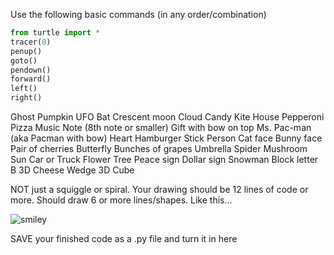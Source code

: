 Use the following basic commands (in any order/combination)
```python
from turtle import *
tracer(0)
penup()
goto()
pendown()
forward()
left()
right()
```
Ghost
Pumpkin
UFO
Bat
Crescent moon
Cloud
Candy
Kite
House
Pepperoni Pizza
Music Note (8th note or smaller)
Gift with bow on top
Ms. Pac-man (aka Pacman with bow)
Heart
Hamburger
Stick Person
Cat face
Bunny face
Pair of cherries
Butterfly
Bunches of grapes
Umbrella
Spider
Mushroom
Sun
Car or Truck
Flower
Tree
Peace sign
Dollar sign
Snowman
Block letter B
3D Cheese Wedge
3D Cube

NOT just a squiggle or spiral. Your drawing should be 12 lines of code or more. Should draw 6 or more lines/shapes. Like this...

![smiley](/ohiofi/APCSP-projects/blob/master/turtlesmiley.png)
      
SAVE your finished code as a .py file and turn it in here
